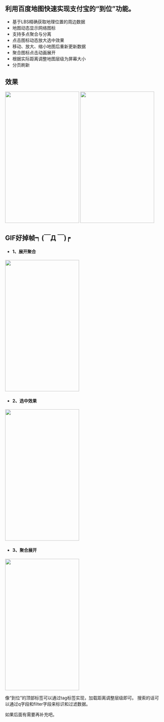 
## 利用百度地图快速实现支付宝的“到位”功能。


* 基于LBS精确获取地理位置的周边数据
* 地图动态显示网络图标
* 支持多点聚合与分离
* 点击图标动态放大选中效果
* 移动、放大、缩小地图后重新更新数据
* 聚合图标点击动画展开
* 根据实际距离调整地图层级为屏幕大小
* 分页刷新


## 效果
<img src="https://github.com/CarGuo/LBSMap/blob/master/01.jpg" width="240px" height="426px"/>
<img src="https://github.com/CarGuo/LBSMap/blob/master/02.jpg" width="240px" height="426px"/>

<p></p>

## GIF好掉帧┑(￣Д ￣)┍

* <h4>1、展开聚合</h4>
<img src="https://github.com/CarGuo/LBSMap/blob/master/01.gif" width="240px" height="426px"/>

* <h4>2、选中效果</h4>
<img src="https://github.com/CarGuo/LBSMap/blob/master/02.gif" width="240px" height="426px"/>

* <h4>3、聚合展开</h4>
<img src="https://github.com/CarGuo/LBSMap/blob/master/03.gif" width="240px" height="426px"/>


像“到位”的顶部标签可以通过tag标签实现，加载距离调整层级即可。
搜索的话可以通过q字段和filter字段来标识和过滤数据。

如果后面有需要再补充吧。